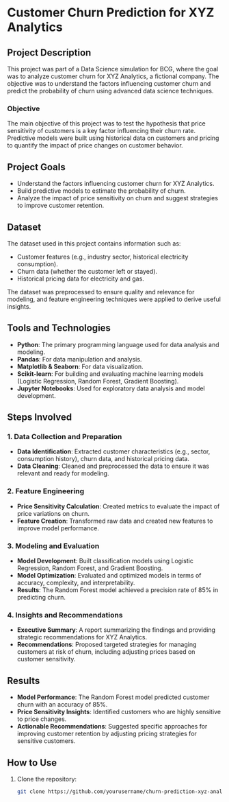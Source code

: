 # Customer Churn Prediction for XYZ Analytics

## Project Description
This project was part of a Data Science simulation for BCG, where the goal was to analyze customer churn for XYZ Analytics, a fictional company. The objective was to understand the factors influencing customer churn and predict the probability of churn using advanced data science techniques.

### Objective
The main objective of this project was to test the hypothesis that price sensitivity of customers is a key factor influencing their churn rate. Predictive models were built using historical data on customers and pricing to quantify the impact of price changes on customer behavior.

## Project Goals
- Understand the factors influencing customer churn for XYZ Analytics.
- Build predictive models to estimate the probability of churn.
- Analyze the impact of price sensitivity on churn and suggest strategies to improve customer retention.

## Dataset
The dataset used in this project contains information such as:
- Customer features (e.g., industry sector, historical electricity consumption).
- Churn data (whether the customer left or stayed).
- Historical pricing data for electricity and gas.

The dataset was preprocessed to ensure quality and relevance for modeling, and feature engineering techniques were applied to derive useful insights.

## Tools and Technologies
- **Python**: The primary programming language used for data analysis and modeling.
- **Pandas**: For data manipulation and analysis.
- **Matplotlib & Seaborn**: For data visualization.
- **Scikit-learn**: For building and evaluating machine learning models (Logistic Regression, Random Forest, Gradient Boosting).
- **Jupyter Notebooks**: Used for exploratory data analysis and model development.

## Steps Involved

### 1. Data Collection and Preparation
- **Data Identification**: Extracted customer characteristics (e.g., sector, consumption history), churn data, and historical pricing data.
- **Data Cleaning**: Cleaned and preprocessed the data to ensure it was relevant and ready for modeling.

### 2. Feature Engineering
- **Price Sensitivity Calculation**: Created metrics to evaluate the impact of price variations on churn.
- **Feature Creation**: Transformed raw data and created new features to improve model performance.

### 3. Modeling and Evaluation
- **Model Development**: Built classification models using Logistic Regression, Random Forest, and Gradient Boosting.
- **Model Optimization**: Evaluated and optimized models in terms of accuracy, complexity, and interpretability.
- **Results**: The Random Forest model achieved a precision rate of 85% in predicting churn.

### 4. Insights and Recommendations
- **Executive Summary**: A report summarizing the findings and providing strategic recommendations for XYZ Analytics.
- **Recommendations**: Proposed targeted strategies for managing customers at risk of churn, including adjusting prices based on customer sensitivity.

## Results
- **Model Performance**: The Random Forest model predicted customer churn with an accuracy of 85%.
- **Price Sensitivity Insights**: Identified customers who are highly sensitive to price changes.
- **Actionable Recommendations**: Suggested specific approaches for improving customer retention by adjusting pricing strategies for sensitive customers.

## How to Use
1. Clone the repository:
   ```bash
   git clone https://github.com/yourusername/churn-prediction-xyz-analytics.git
